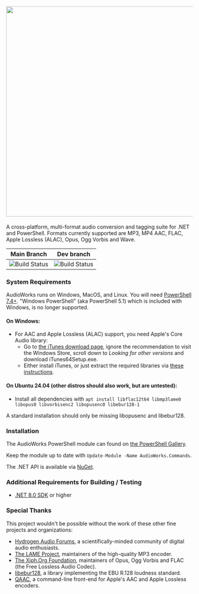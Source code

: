 <h1 align="center"><img src="https://github.com/jherby2k/AudioWorks/raw/main/Logo.png" width="567" /></h1>

A cross-platform, multi-format audio conversion and tagging suite for .NET and PowerShell. Formats currently supported are MP3, MP4 AAC, FLAC, Apple Lossless (ALAC), Opus, Ogg Vorbis and Wave.

Main Branch | Dev branch
-- | --
![Build Status](https://github.com/jherby2k/AudioWorks/actions/workflows/build-and-test.yml/badge.svg?branch=main) | ![Build Status](https://github.com/jherby2k/AudioWorks/actions/workflows/build-and-test.yml/badge.svg?branch=dev)

### System Requirements
AudioWorks runs on Windows, MacOS, and Linux.
You will need [PowerShell 7.4+](https://aka.ms/powershell). "Windows PowerShell" (aka PowerShell 5.1) which is included with Windows, is no longer supported.
 
#### On Windows:
* For AAC and Apple Lossless (ALAC) support, you need Apple's Core Audio library:
   * Go to [the iTunes download page](https://www.apple.com/itunes), ignore the recommendation to visit the Windows Store, scroll down to *Looking for other versions* and download iTunes64Setup.exe.
   * Either install iTunes, or just extract the required libraries via [these instructions](https://github.com/nu774/makeportable).

#### On Ubuntu 24.04 (other distros should also work, but are untested):
* Install all dependencies with `apt install libflac12t64 libmp3lame0 libopus0 libvorbisenc2 libopusenc0 libebur128-1`

A standard installation should only be missing libopusenc and libebur128.

### Installation
The AudioWorks PowerShell module can found on [the PowerShell Gallery](https://www.powershellgallery.com/packages/AudioWorks.Commands).

Keep the module up to date with `Update-Module -Name AudioWorks.Commands`.

The .NET API is available via [NuGet](https://www.nuget.org/packages/AudioWorks.Api).

### Additional Requirements for Building / Testing
* [.NET 8.0 SDK](https://dotnet.microsoft.com/download/dotnet/8.0) or higher

### Special Thanks
This project wouldn't be possible without the work of these other fine projects and organizations:
* [Hydrogen Audio Forums](https://hydrogenaud.io/), a scientifically-minded community of digital audio enthusiasts.
* [The LAME Project](http://lame.sourceforge.net/), maintainers of the high-quality MP3 encoder.
* [The Xiph.Org Foundation](https://xiph.org/), maintainers of Opus, Ogg Vorbis and FLAC (the Free Lossless Audio Codec).
* [libebur128](https://github.com/jiixyj/libebur128), a library implementing the EBU R.128 loudness standard.
* [QAAC](https://sites.google.com/site/qaacpage/), a command-line front-end for Apple's AAC and Apple Lossless encoders.
